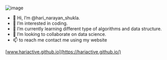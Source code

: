 ![image](https://user-images.githubusercontent.com/70790835/236917268-74f200b1-b870-44df-bfd6-41f006e70057.png)



- 👋 Hi, I’m @hari_narayan_shukla.
- 👀 I’m interested in coding.
- 🌱 I’m currently learning different type of algorithms and data structure.
- 💞️ I’m looking to collaborate on data science.
- 📫 to reach me contact me using my website 

<!---
hari7706/hari7706 is a ✨ special ✨ repository because its `README.md` (this file) appears on your GitHub profile.
You can click the Preview link to take a look at your changes.
--->
[www.hariactive.github.io](https://hariactive.github.io/)
